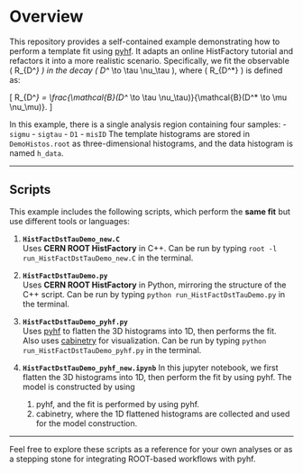 <!--
 * @Author       : Jie Wu j.wu@cern.ch
 * @Date         : 2025-02-12 02:06:51 +0100
 * @LastEditors  : Jie Wu j.wu@cern.ch
 * @LastEditTime : 2025-02-13 09:21:45 +0100
 * @FilePath     : README.md
 * @Description  : 
 * 
 * Copyright (c) 2025 by everyone, All Rights Reserved. 
-->
# Overview

This repository provides a self-contained example demonstrating how to perform a template fit using [pyhf](https://github.com/scikit-hep/pyhf). It adapts an online HistFactory tutorial and refactors it into a more realistic scenario. Specifically, we fit the observable \( R_{D^*} \) in the decay \( D^* \to \tau \nu_\tau \), where \( R_{D^*} \) is defined as:

\[
R_{D^*} = \frac{\mathcal{B}(D^* \to \tau \nu_\tau)}{\mathcal{B}(D^* \to \mu \nu_\mu)}.
\]

In this example, there is a single analysis region containing four samples: 
    - `sigmu`
    - `sigtau`
    - `D1`
    - `misID`
The template histograms are stored in `DemoHistos.root` as three-dimensional histograms, and the data histogram is named `h_data`.

---

## Scripts

This example includes the following scripts, which perform the **same fit** but use different tools or languages:

1. **`HistFactDstTauDemo_new.C`**  
   Uses **CERN ROOT HistFactory** in C++.
   Can be run by typing `root -l run_HistFactDstTauDemo_new.C` in the terminal.

2. **`HistFactDstTauDemo.py`**  
   Uses **CERN ROOT HistFactory** in Python, mirroring the structure of the C++ script.
   Can be run by typing `python run_HistFactDstTauDemo.py` in the terminal.

3. **`HistFactDstTauDemo_pyhf.py`**  
   Uses [pyhf](https://github.com/scikit-hep/pyhf) to flatten the 3D histograms into 1D, then performs the fit.  
   Also uses [cabinetry](https://github.com/scikit-hep/cabinetry) for visualization.
   Can be run by typing `python run_HistFactDstTauDemo_pyhf.py` in the terminal.

4. **`HistFactDstTauDemo_pyhf_new.ipynb`**
   In this jupyter notebook, we first flatten the 3D histograms into 1D, then perform the fit by using pyhf.
   The model is constructed by using 
      1. pyhf, and the fit is performed by using pyhf.
      2. cabinetry, where the 1D flattened histograms are collected and used for the model construction.
---

Feel free to explore these scripts as a reference for your own analyses or as a stepping stone for integrating ROOT-based workflows with pyhf.
